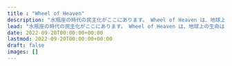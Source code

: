 ```yaml
---
title : "Wheel of Heaven"
description: "水瓶座の時代の民主化がここにあります。 Wheel of Heaven は、地球上の生命は地球外文明、いわゆるエロヒムによって知的に設計されたという作業理論に関する知識ベースです。"
lead: "水瓶座の時代の民主化がここにあります。 Wheel of Heaven は、地球上の生命は地球外文明、いわゆるエロヒムによって知的に設計されたという作業理論に関する知識ベースです。</br> ⚠️ 免責事項: この翻訳は作成中です。"
date: 2022-09-20T00:00:00+00:00
lastmod: 2022-09-20T00:00:00+00:00
draft: false
images: []
---
```

